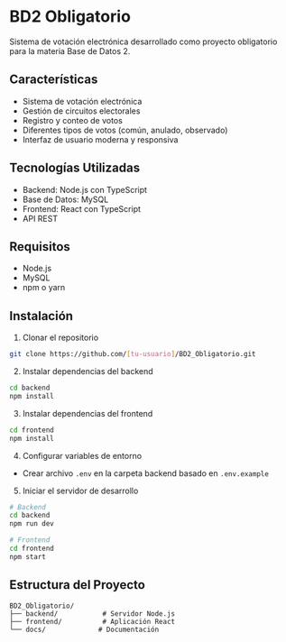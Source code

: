 # BD2 Obligatorio

Sistema de votación electrónica desarrollado como proyecto obligatorio para la materia Base de Datos 2.

## Características

- Sistema de votación electrónica
- Gestión de circuitos electorales
- Registro y conteo de votos
- Diferentes tipos de votos (común, anulado, observado)
- Interfaz de usuario moderna y responsiva

## Tecnologías Utilizadas

- Backend: Node.js con TypeScript
- Base de Datos: MySQL
- Frontend: React con TypeScript
- API REST

## Requisitos

- Node.js
- MySQL
- npm o yarn

## Instalación

1. Clonar el repositorio
```bash
git clone https://github.com/[tu-usuario]/BD2_Obligatorio.git
```

2. Instalar dependencias del backend
```bash
cd backend
npm install
```

3. Instalar dependencias del frontend
```bash
cd frontend
npm install
```

4. Configurar variables de entorno
- Crear archivo `.env` en la carpeta backend basado en `.env.example`

5. Iniciar el servidor de desarrollo
```bash
# Backend
cd backend
npm run dev

# Frontend
cd frontend
npm start
```

## Estructura del Proyecto

```
BD2_Obligatorio/
├── backend/           # Servidor Node.js
├── frontend/          # Aplicación React
└── docs/             # Documentación
``` 